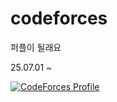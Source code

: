 # codeforces
퍼플이 될래요

25.07.01 ~

[![CodeForces Profile](https://cf.leed.at?id=lewis17)](https://codeforces.com/profile/lewis17)
